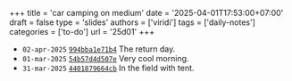 +++
title = 'car camping on medium'
date = '2025-04-01T17:53:00+07:00'
draft = false
type = 'slides'
authors = ['viridi']
tags = ['daily-notes']
categories = ['to-do']
url = '25d01'
+++

+ `02-apr-2025` [`994bba1e71b4`](https://medium.com/p/994bba1e71b4) The return day.
+ `01-mar-2025` [`54b57d4d507e`](https://medium.com/p54b57d4d507e) Very cool morning.
+ `31-mar-2025` [`4401879664cb`](https://medium.com/p/4401879664cb) In the field with tent.
